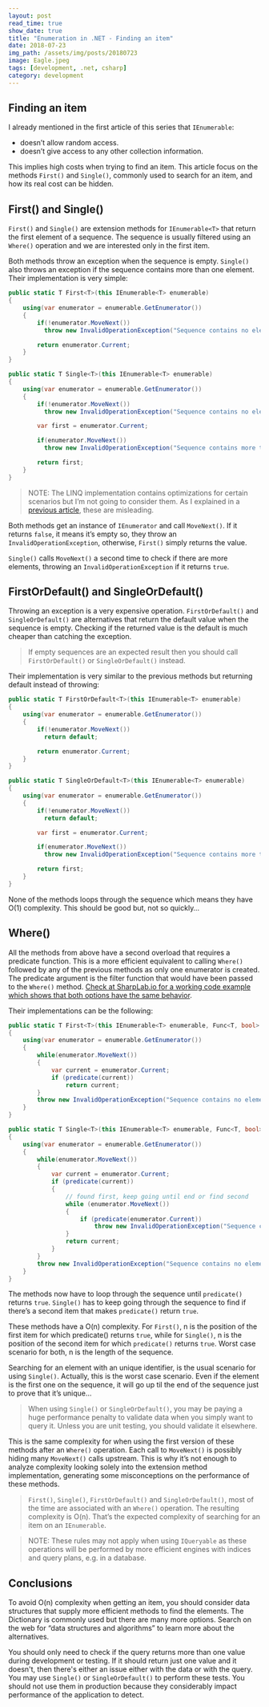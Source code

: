 ```yaml
---
layout: post
read_time: true
show_date: true
title: "Enumeration in .NET - Finding an item"
date: 2018-07-23
img_path: /assets/img/posts/20180723
image: Eagle.jpeg
tags: [development, .net, csharp]
category: development
---
```


## Finding an item

I already mentioned in the first article of this series that `IEnumerable`:

- doesn’t allow random access.
- doesn’t give access to any other collection information.

This implies high costs when trying to find an item. This article focus on the methods `First()` and `Single()`, commonly used to search for an item, and how its real cost can be hidden.

## First() and Single() 

`First()` and `Single()` are extension methods for `IEnumerable<T>` that return the first element of a sequence. The sequence is usually filtered using an `Where()` operation and we are interested only in the first item.

Both methods throw an exception when the sequence is empty. `Single()` also throws an exception if the sequence contains more than one element. Their implementation is very simple:

```csharp
public static T First<T>(this IEnumerable<T> enumerable)
{
    using(var enumerator = enumerable.GetEnumerator())
    {
        if(!enumerator.MoveNext())
          throw new InvalidOperationException("Sequence contains no elements");

        return enumerator.Current;
    }
}

public static T Single<T>(this IEnumerable<T> enumerable)
{
    using(var enumerator = enumerable.GetEnumerator())
    {
        if(!enumerator.MoveNext())
          throw new InvalidOperationException("Sequence contains no elements");

        var first = enumerator.Current;

        if(enumerator.MoveNext())
          throw new InvalidOperationException("Sequence contains more than one element");

        return first;
    }
}
```

> NOTE: The LINQ implementation contains optimizations for certain scenarios but I’m not going to consider them. As I explained in a [previous article](https://aalmada.github.io/posts/Enumeration-in-dotnet-Count/), these are misleading.

Both methods get an instance of `IEnumerator` and call `MoveNext()`. If it returns `false`, it means it’s empty so, they throw an `InvalidOperationException`, otherwise, `First()` simply returns the value.

`Single()` calls `MoveNext()` a second time to check if there are more elements, throwing an `InvalidOperationException` if it returns `true`. 

## FirstOrDefault() and SingleOrDefault()

Throwing an exception is a very expensive operation. `FirstOrDefault()` and `SingleOrDefault()` are alternatives that return the default value when the sequence is empty. Checking if the returned value is the default is much cheaper than catching the exception.

> If empty sequences are an expected result then you should call `FirstOrDefault()` or `SingleOrDefault()` instead.

Their implementation is very similar to the previous methods but returning default instead of throwing:

```csharp
public static T FirstOrDefault<T>(this IEnumerable<T> enumerable)
{
    using(var enumerator = enumerable.GetEnumerator())
    {
        if(!enumerator.MoveNext())
          return default;

        return enumerator.Current;
    }
}

public static T SingleOrDefault<T>(this IEnumerable<T> enumerable)
{
    using(var enumerator = enumerable.GetEnumerator())
    {
        if(!enumerator.MoveNext())
          return default;

        var first = enumerator.Current;

        if(enumerator.MoveNext())
          throw new InvalidOperationException("Sequence contains more than one element");

        return first;
    }
}
```

None of the methods loops through the sequence which means they have O(1) complexity. This should be good but, not so quickly…

## Where()

All the methods from above have a second overload that requires a predicate function. This is a more efficient equivalent to calling `Where()` followed by any of the previous methods as only one enumerator is created. The predicate argument is the filter function that would have been passed to the `Where()` method. [Check at SharpLab.io for a working code example which shows that both options have the same behavior](https://sharplab.io/#v2:C4LgTgrgdgPgAgBgARwIwG4CwAoRLUB0AMgJZQCOW2OcAzPgGwoBM+A7EjgN45J8r00TOABZ8ADgAUASk7Z+SLgt4L+aAJySAolAgBbAKZgAhgCMANgYIAlY1ADmByQgA0SVAmkrVP3z4IA6gAWRk66eqZGSAC8AHxI4ZFgSPEArF7yfll+BABiJGAAzsAA8mAAIgYAZsYQ5sAy0lR+3qoa2uFGZpY2do7Obh7SBK3ZY0j5RaUV1bX1kolRcQn6SSlI6U2tAL4420A==).

Their implementations can be the following:

```csharp
public static T First<T>(this IEnumerable<T> enumerable, Func<T, bool> predicate)
{
    using(var enumerator = enumerable.GetEnumerator())
    {
        while(enumerator.MoveNext())
        {
            var current = enumerator.Current;
            if (predicate(current))
                return current;
        }
        throw new InvalidOperationException("Sequence contains no elements");
    }
}

public static T Single<T>(this IEnumerable<T> enumerable, Func<T, bool> predicate)
{
    using(var enumerator = enumerable.GetEnumerator())
    {
        while(enumerator.MoveNext())
        {
            var current = enumerator.Current;
            if (predicate(current))
            {
                // found first, keep going until end or find second
                while (enumerator.MoveNext())
                {
                    if (predicate(enumerator.Current))
                        throw new InvalidOperationException("Sequence contains more than one element");
                }
                return current;
            }
        }
        throw new InvalidOperationException("Sequence contains no elements");
    }
}
```

The methods now have to loop through the sequence until `predicate()` returns `true`. `Single()` has to keep going through the sequence to find if there’s a second item that makes `predicate()` return `true`.

These methods have a O(n) complexity. For `First()`, n is the position of the first item for which predicate() returns `true`, while for `Single()`, n is the position of the second item for which `predicate()` returns `true`. Worst case scenario for both, n is the length of the sequence.

Searching for an element with an unique identifier, is the usual scenario for using `Single()`. Actually, this is the worst case scenario. Even if the element is the first one on the sequence, it will go up til the end of the sequence just to prove that it’s unique…

> When using `Single()` or `SingleOrDefault()`, you may be paying a huge performance penalty to validate data when you simply want to query it. Unless you are unit testing, you should validate it elsewhere.

This is the same complexity for when using the first version of these methods after an `Where()` operation. Each call to `MoveNext()` is possibly hiding many `MoveNext()` calls upstream. This is why it’s not enough to analyze complexity looking solely into the extension method implementation, generating some misconceptions on the performance of these methods.

> `First()`, `Single()`, `FirstOrDefault()` and `SingleOrDefault()`, most of the time are associated with an `Where()` operation. The resulting complexity is O(n). That’s the expected complexity of searching for an item on an `IEnumerable`.

> NOTE: These rules may not apply when using `IQueryable` as these operations will be performed by more efficient engines with indices and query plans, e.g. in a database.

## Conclusions

To avoid O(n) complexity when getting an item, you should consider data structures that supply more efficient methods to find the elements. The Dictionary is commonly used but there are many more options. Search on the web for “data structures and algorithms” to learn more about the alternatives.

You should only need to check if the query returns more than one value during development or testing. If it should return just one value and it doesn't, then there's either an issue either with the data or with the query. You may use `Single()` or `SingleOrDefault()` to perform these tests. You should not use them in production because they considerably impact performance of the application to detect. 
